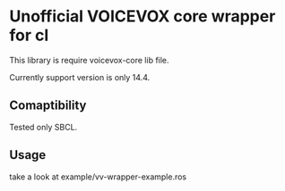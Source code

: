 # Unofficial VOICEVOX core wrapper for cl

This library is require voicevox-core lib file.

Currently support version is only 14.4.

## Comaptibility
Tested only SBCL.
  
## Usage
take a look at example/vv-wrapper-example.ros
